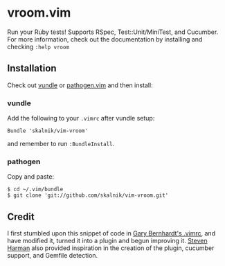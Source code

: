 vroom.vim
=========

Run your Ruby tests! Supports RSpec, Test::Unit/MiniTest, and Cucumber. For more
information, check out the documentation by installing and checking `:help
vroom`

Installation
------------

Check out [vundle](https://github.com/gmarik/vundle) or
[pathogen.vim](https://github.com/tpope/vim-pathogen) and then install:

### vundle

Add the following to your `.vimrc` after vundle setup:

    Bundle 'skalnik/vim-vroom'

and remember to run `:BundleInstall`.

### pathogen

Copy and paste:

    $ cd ~/.vim/bundle
    $ git clone 'git://github.com/skalnik/vim-vroom.git'


Credit
------

I first stumbled upon this snippet of code in [Gary Bernhardt's
.vimrc](https://github.com/garybernhardt/dotfiles/blob/master/.vimrc), and have
modified it, turned it into a plugin and begun improving it. [Steven
Harman](http://github.com/stevenharman) also provided inspiration in the
creation of the plugin, cucumber support, and Gemfile detection.
